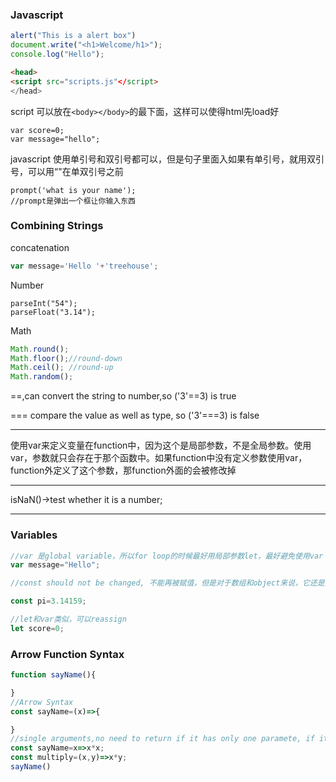### Javascript
```Javascript
alert("This is a alert box")
document.write("<h1>Welcome/h1>");
console.log("Hello");
```

```html
<head>
<script src="scripts.js"</script>
</head>
```
script 可以放在```<body></body>```的最下面，这样可以使得html先load好

```
var score=0;
var message="hello";
```
javascript 使用单引号和双引号都可以，但是句子里面入如果有单引号，就用双引号，可以用“\"在单双引号之前

```
prompt('what is your name');
//prompt是弹出一个框让你输入东西

```
### Combining Strings
concatenation
```javascript
var message='Hello '+'treehouse';
```
Number
```
parseInt("54");
parseFloat("3.14");
```

Math
```Javascript
Math.round();
Math.floor();//round-down
Math.ceil(); //round-up
Math.random();
```

==,can convert the string to number,so ('3'==3) is true

=== compare the value as well as  type, so ('3'===3) is false

---
使用var来定义变量在function中，因为这个是局部参数，不是全局参数。使用var，参数就只会存在于那个函数中。如果function中没有定义参数使用var，function外定义了这个参数，那function外面的会被修改掉

---
isNaN()->test whether it is a number;

---

### Variables

```Javascript
//var 是global variable，所以for loop的时候最好用局部参数let，最好避免使用var
var message="Hello";

//const should not be changed, 不能再被赋值，但是对于数组和object来说，它还是允许插入和新增，它不能对array具体值修改？？

const pi=3.14159;

//let和var类似，可以reassign
let score=0;


```

### Arrow Function Syntax
```JavaScript
function sayName(){

}
//Arrow Syntax
const sayName=(x)=>{

}
//single arguments,no need to return if it has only one paramete, if it has only one line, it can be reduced.
const sayName=x=>x*x;
const multiply=(x,y)=>x*y;
sayName()
```
